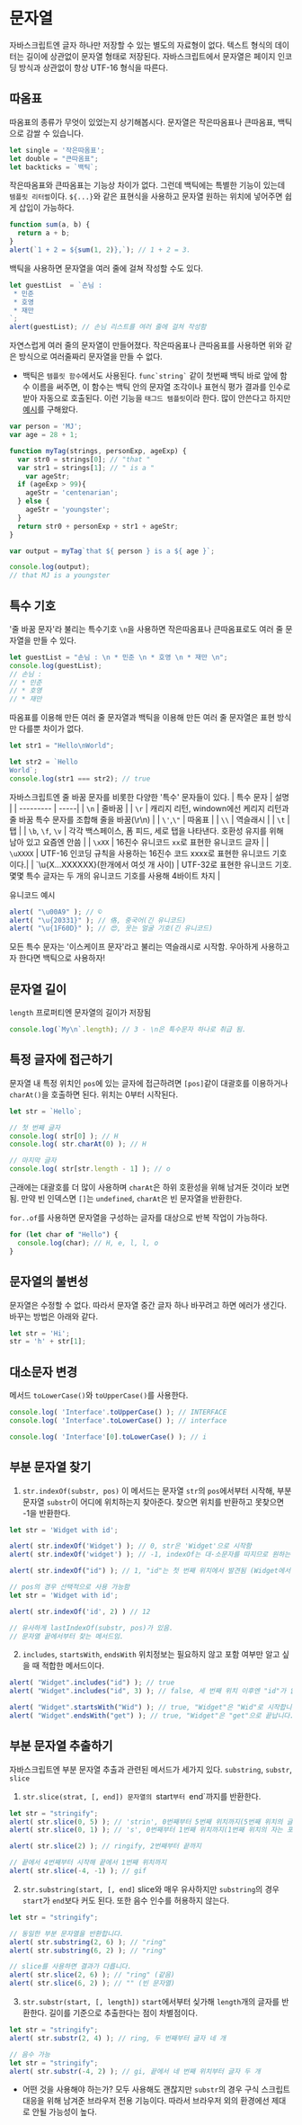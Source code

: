 # 문자열
자바스크립트엔 글자 하나만 저장할 수 있는 별도의 자료형이 없다. 
텍스트 형식의 데이터는 길이에 상관없이 문자열 형태로 저장된다.
자바스크립트에서 문자열은 페이지 인코딩 방식과 상관없이 항상 UTF-16 형식을 따른다.

## 따옴표
따옴표의 종류가 무엇이 있었는지 상기해봅시다.
문자열은 작은따옴표나 큰따옴표, 백틱으로 감쌀 수 있습니다.
```js
let single = '작은따옴표';
let double = "큰따옴표";
let backticks = `백틱`;
```

작은따옴표와 큰따옴표는 기능상 차이가 없다. 그런데 백틱에는 특별한 기능이 있는데 `템플릿 리터럴`이다.
`${...}`와 같은 표현식을 사용하고 문자열 원하는 위치에 넣어주면 쉽게 삽입이 가능하다.
```js
function sum(a, b) {
  return a + b;
}
alert(`1 + 2 = ${sum(1, 2)},`); // 1 + 2 = 3.
```

백틱을 사용하면 문자열을 여러 줄에 걸쳐 작성할 수도 있다.
```js
let guestList  = `손님 :
 * 민준
 * 호영
 * 재만
`;
alert(guestList); // 손님 리스트를 여러 줄에 걸쳐 작성함
```

자연스럽게 여러 줄의 문자열이 만들어졌다. 
작은따옴표나 큰따옴표를 사용하면 위와 같은 방식으로 여러줄짜리 문자열을 만들 수 없다.

* 백틱은 `템플릿 함수`에서도 사용된다. `` func`string` `` 같이 첫번째 백틱 바로 앞에 함수 이름을 써주면, 이 함수는 백틱 안의 문자열 조각이나 표현식 평가 결과를 인수로 받아 자동으로 호출된다.
이런 기능을 `태그드 템플릿`이라 한다. 많이 안쓴다고 하지만 [예시](https://developer.mozilla.org/ko/docs/Web/JavaScript/Reference/Template_literals#tagged_templates)를 구해왔다.
```js
var person = 'MJ';
var age = 28 + 1;

function myTag(strings, personExp, ageExp) {
  var str0 = strings[0]; // "that "
  var str1 = strings[1]; // " is a "
    var ageStr;
  if (ageExp > 99){
    ageStr = 'centenarian';
  } else {
    ageStr = 'youngster';
  }
  return str0 + personExp + str1 + ageStr;
}

var output = myTag`that ${ person } is a ${ age }`;

console.log(output);
// that MJ is a youngster
```

## 특수 기호
'줄 바꿈 문자'라 불리는 특수기호 `\n`을 사용하면 작은따옴표나 큰따옴표로도 여러 줄 문자열을 만들 수 있다.
```js
let guestList = "손님 : \n * 민준 \n * 호영 \n * 재만 \n";
console.log(guestList);
// 손님 :
// * 민준
// * 호영
// * 재만
```

따옴표를 이용해 만든 여러 줄 문자열과 백틱을 이용해 만든 여러 줄 문자열은 표현 방식만 다를뿐 차이가 없다.
```js
let str1 = "Hello\nWorld";

let str2 = `Hello
World`;
console.log(str1 === str2); // true
```
자바스크립트엔 줄 바꿈 문자를 비롯한 다양한 '특수' 문자들이 있다.
| 특수 문자 | 설명 |
| --------- | -----|
| `\n`  | 줄바꿈 |
| `\r`  | 캐리지 리턴, windown에선 케리지 리턴과 줄 바꿈 특수 문자를 조합해 줄을 바꿈(\r\n) |
| `\'`,`\"` | 따옴표 |
| `\\` | 역슬래시 |
| `\t` | 탭 |
| `\b`, `\f`, `\v` | 각각 백스페이스, 폼 피드, 세로 탭을 나타낸다. 호환성 유지를 위해 남아 있고 요즘엔 안씀 |
| `\xXX` | 16진수 유니코드 `xx`로 표현한 유니코드 글자 |
| `\uXXXX` | UTF-16 인코딩 규칙을 사용하는 16진수 코드 xxxx로 표현한 유니코드 기호이다.|
| `\u{X...XXXXXX}(한개에서 여섯 개 사이) | UTF-32로 표현한 유니코드 기호. 몇몇 특수 글자는 두 개의 유니코드 기호를 사용해 4바이트 차지 |

유니코드 예시
```js
alert( "\u00A9" ); // ©
alert( "\u{20331}" ); // 佫, 중국어(긴 유니코드)
alert( "\u{1F60D}" ); // 😍, 웃는 얼굴 기호(긴 유니코드)
```

모든 특수 문자는 '이스케이프 문자'라고 불리는 역슬래시로 시작함. 우아하게 사용하고자 한다면 백틱으로 사용하자!

## 문자열 길이
`length` 프로퍼티엔 문자열의 길이가 저장됨
```js
console.log(`My\n`.length); // 3 - \n은 특수문자 하나로 취급 됨.
```

## 특정 글자에 접근하기
문자열 내 특정 위치인 `pos`에 있는 글자에 접근하려면 `[pos]`같이 대괄호를 이용하거나 `charAt()`을 호출하면 된다.
위치는 0부터 시작된다.
```js
let str = `Hello`;

// 첫 번째 글자
console.log( str[0] ); // H
console.log( str.charAt(0) ); // H

// 마지막 글자
console.log( str[str.length - 1] ); // o
```
근래에는 대괄호를 더 많이 사용하며 `charAt`은 하위 호환성을 위해 남겨둔 것이라 보면 됨.
만약 빈 인덱스면 `[]`는 `undefined`, `charAt`은 빈 문자열을 반환한다.

`for..of`를 사용하면 문자열을 구성하는 글자를 대상으로 반복 작업이 가능하다.
```js
for (let char of "Hello") {
  console.log(char); // H, e, l, l, o
}
```

## 문자열의 불변성
문자열은 수정할 수 없다. 따라서 문자열 중간 글자 하나 바꾸려고 하면 에러가 생긴다.
바꾸는 방법은 아래와 같다.
```js
let str = 'Hi';
str = 'h' + str[1];
```

## 대소문자 변경
메서드 `toLowerCase()`와 `toUpperCase()`를 사용한다.
```js
console.log( 'Interface'.toUpperCase() ); // INTERFACE
console.log( 'Interface'.toLowerCase() ); // interface

console.log( 'Interface'[0].toLowerCase() ); // i
```

## 부분 문자열 찾기
1. `str.indexOf(substr, pos)`
이 메서드는 문자열 `str`의 `pos`에서부터 시작해, 부분 문자열 `substr`이 어디에 위치하는지 찾아준다.
찾으면 위치를 반환하고 못찾으면 -1을 반환한다.
```js
let str = 'Widget with id';

alert( str.indexOf('Widget') ); // 0, str은 'Widget'으로 시작함
alert( str.indexOf('widget') ); // -1, indexOf는 대·소문자를 따지므로 원하는 문자열을 찾지 못함

alert( str.indexOf("id") ); // 1, "id"는 첫 번째 위치에서 발견됨 (Widget에서 id)

// pos의 경우 선택적으로 사용 가능함
let str = 'Widget with id';

alert( str.indexOf('id', 2) ) // 12

// 유사하게 lastIndexOf(substr, pos)가 있음.
// 문자열 끝에서부터 찾는 메서드임.
```

2. `includes`, `startsWith`, `endsWith`
위치정보는 필요하지 않고 포함 여부만 알고 싶을 때 적합한 메서드이다.
```js
alert( "Widget".includes("id") ); // true
alert( "Widget".includes("id", 3) ); // false, 세 번째 위치 이후엔 "id"가 없습니다.

alert( "Widget".startsWith("Wid") ); // true, "Widget"은 "Wid"로 시작합니다.
alert( "Widget".endsWith("get") ); // true, "Widget"은 "get"으로 끝납니다.
```

## 부분 문자열 추출하기
자바스크립트엔 부분 문자열 추출과 관련된 메서드가 세가지 있다. `substring`, `substr`, `slice`

1. `str.slice(strat, [, end])
문자열의 `start`부터 `end`까지를 반환한다.
```js
let str = "stringify";
alert( str.slice(0, 5) ); // 'strin', 0번째부터 5번째 위치까지(5번째 위치의 글자는 포함하지 않음)
alert( str.slice(0, 1) ); // 's', 0번째부터 1번째 위치까지(1번째 위치의 자는 포함하지 않음)

alert( str.slice(2) ); // ringify, 2번째부터 끝까지

// 끝에서 4번째부터 시작해 끝에서 1번째 위치까지
alert( str.slice(-4, -1) ); // gif
```

2. `str.substring(start, [, end]`
slice와 매우 유사하지만 `substring`의 경우 `start`가 `end`보다 커도 된다.
또한 음수 인수를 허용하지 않는다.
```js
let str = "stringify";

// 동일한 부분 문자열을 반환합니다.
alert( str.substring(2, 6) ); // "ring"
alert( str.substring(6, 2) ); // "ring"

// slice를 사용하면 결과가 다릅니다.
alert( str.slice(2, 6) ); // "ring" (같음)
alert( str.slice(6, 2) ); // "" (빈 문자열)
```

3. `str.substr(start, [, length])`
`start`에서부터 싲가해 `length`개의 글자를 반환한다.
길이를 기준으로 추출한다는 점이 차별점이다.
```js
let str = "stringify";
alert( str.substr(2, 4) ); // ring, 두 번째부터 글자 네 개

// 음수 가능
let str = "stringify";
alert( str.substr(-4, 2) ); // gi, 끝에서 네 번째 위치부터 글자 두 개
```

* 어떤 것을 사용해야 하는가?
모두 사용해도 괜찮지만 `substr`의 경우 구식 스크립트 대응을 위해 남겨준 브라우저 전용 기능이다.
따라서 브라우저 외의 환경에선 제대로 안될 가능성이 높다.
